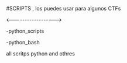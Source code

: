 #SCRIPTS , los puedes usar para algunos CTFs

<------------------>

  -python_scripts
  
  -python_bash

all scritps python and othres 
